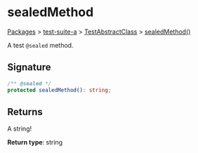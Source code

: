 # sealedMethod

[Packages](/) > [test-suite-a](/test-suite-a/) > [TestAbstractClass](/test-suite-a/testabstractclass-class/) > [sealedMethod()](/test-suite-a/testabstractclass-class/sealedmethod-method)

A test `@sealed` method.

<a id="sealedmethod-signature"></a>

## Signature

```typescript
/** @sealed */
protected sealedMethod(): string;
```

<a id="sealedmethod-returns"></a>

## Returns

A string!

**Return type**: string
